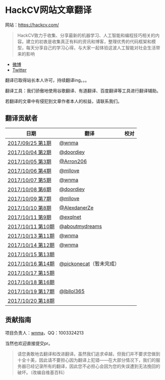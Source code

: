 # HackCV网站文章翻译

网站：https://hackcv.com/

> HackCV致力于收集、分享最新的机器学习、人工智能和编程技巧相关的内容。建立的初衷是收集真正有料的资讯和博客，整理优秀的代码框架和模型，每天分享自己的学习心得，与大家一起体验这波人工智能对社会生活带来的影响

- [微博](https://weibo.com/hackcv)
- [Twitter](https://twitter.com/hackcv)

翻译已取得站长本人许可，持续翻译ing。。。

翻译工具：我们骄傲地使用谷歌翻译、有道翻译、百度翻译等工具进行翻译辅助。

若翻译的文章中有侵犯到文章作者本人的权益，请联系我们。

## 翻译贡献者

| 日期                                                | 翻译                                                         | 校对 |
| --------------------------------------------------- | ------------------------------------------------------------ | ---- |
| [2017/09/25 第1期](https://hackcv.com/daily/p/1/)   | [@wnma](https://github.com/wnma3mz)                          |      |
| [2017/10/04 第2期](https://hackcv.com/daily/p/2/)   | [@doordiey](https://github.com/doordiey)                     |      |
| [2017/10/05 第3期](https://hackcv.com/daily/p/3/)   | [@Arron206](https://github.com/Arron206)                     |      |
| [2017/10/06 第4期](https://hackcv.com/daily/p/4/)   | [@mllove](https://github.com/mllove)                         |      |
| [2017/10/07 第5期](https://hackcv.com/daily/p/5/)   | [@wnma](https://github.com/wnma3mz)                          |      |
| [2017/10/08 第6期](https://hackcv.com/daily/p/6/)   | [@doordiey](https://github.com/doordiey)                     |      |
| [2017/10/09 第7期](https://hackcv.com/daily/p/7/)   | [@mllove](https://github.com/mllove)                         |      |
| [2017/10/10 第8期](https://hackcv.com/daily/p/8/)   | [@AlexdanerZe](https://github.com/AlexdanerZe)               |      |
| [2017/10/11 第9期](https://hackcv.com/daily/p/9/)   | [@exqlnet](https://github.com/exqlnet)                       |      |
| [2017/10/11 第10期](https://hackcv.com/daily/p/10/) | [@aboutmydreams](https://github.com/aboutmydreams)           |      |
| [2017/10/13 第11期](https://hackcv.com/daily/p/11/) | [@wnma](https://github.com/wnma3mz)                          |      |
| [2017/10/14 第12期](https://hackcv.com/daily/p/12/) | [@wnma](https://github.com/wnma3mz)                          |      |
| [2017/10/15 第13期](https://hackcv.com/daily/p/13/) |                                                              |      |
| [2017/10/16 第14期](https://hackcv.com/daily/p/14/) | [@pickonecat](https://github.com/pickonecat)（暂未完成）     |      |
| [2017/10/17 第15期](https://hackcv.com/daily/p/15/) |                                                              |      |
| [2017/10/18 第16期](https://hackcv.com/daily/p/16/) |                                                              |      |
| [2017/10/19 第17期](https://hackcv.com/daily/p/17/) | [@lbllol365](https://github.com/lbllol365?tdsourcetag=s_pctim_aiomsg) |      |
| [2017/10/20 第18期](https://hackcv.com/daily/p/18/) |                                                              |      |

## 贡献指南

项目负责人：[wnma](https://github.com/wnma3mz)，QQ：1003324213

当然也欢迎直接提交pr。

> 请您勇敢地去翻译和改进翻译。虽然我们追求卓越，但我们并不要求您做到十全十美，因此请不要担心因为翻译上犯错——在大部分情况下，我们的服务器已经记录所有的翻译，因此您不必担心会因为您的失误遭到无法挽回的破坏。（改编自维基百科）

